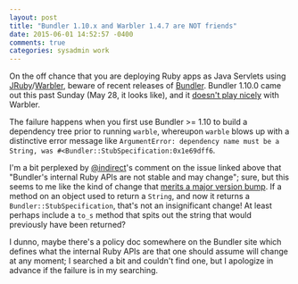 ```yaml
---
layout: post
title: "Bundler 1.10.x and Warbler 1.4.7 are NOT friends"
date: 2015-06-01 14:52:57 -0400
comments: true
categories: sysadmin work
---
```

On the off chance that you are deploying Ruby apps as Java Servlets using [JRuby](http://jruby.org/)/[Warbler](https://github.com/jruby/warbler), beware of recent releases of [Bundler](http://bundler.io).  Bundler 1.10.0 came out this past Sunday (May 28, it looks like), and it [doesn't play nicely](https://github.com/bundler/bundler/issues/3691) with Warbler.

The failure happens when you first use Bundler >= 1.10 to build a dependency tree prior to running `warble`, whereupon `warble` blows up with a distinctive error message like `ArgumentError: dependency name must be a String, was #<Bundler::StubSpecification:0x1e69dff6`.

I'm a bit perplexed by [@indirect](https://github.com/indirect)'s comment on the issue linked above that "Bundler's internal Ruby APIs are not stable and may change"; sure, but this seems to me like the kind of change that [merits a major version bump](http://semver.org).  If a method on an object used to return a `String`, and now it returns a `Bundler::StubSpecification`, that's not an insignificant change!  At least perhaps include a `to_s` method that spits out the string that would previously have been returned?

I dunno, maybe there's a policy doc somewhere on the Bundler site which defines what the internal Ruby APIs are that one should assume will change at any moment; I searched a bit and couldn't find one, but I apologize in advance if the failure is in my searching.
